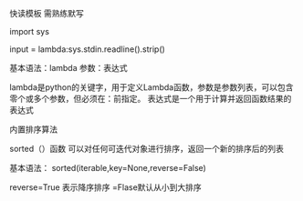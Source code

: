 快读模板 需熟练默写

import sys

<!-- sys-system系统库 -->
input = lambda:sys.stdin.readline().strip()

<!-- stdin-standing input 一个词库 -->

<!-- readline 表示读取这一行 -->

<!-- strip() 表示去掉这一行的空格 空行 制表符 -->

基本语法：lambda 参数：表达式

lambda是python的关键字，用于定义Lambda函数，参数是参数列表，可以包含零个或多个参数，但必须在：前指定。
表达式是一个用于计算并返回函数结果的表达式


内置排序算法

sorted（）函数
可以对任何可迭代对象进行排序，返回一个新的排序后的列表

基本语法：
sorted(iterable,key=None,reverse=False)

reverse=True 表示降序排序 =Flase默认从小到大排序

